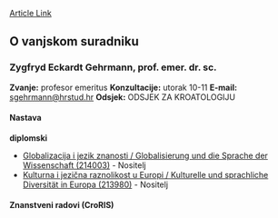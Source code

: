 [Article Link](https://www.fhs.hr/djelatnik/zygfryd_eckardt.gehrmann)

## O vanjskom suradniku
###  Zygfryd Eckardt Gehrmann, prof. emer. dr. sc. 
**Zvanje:**
profesor emeritus 
**Konzultacije:**
utorak 10-11
**E-mail:**
[sgehrmann@hrstud.hr](javascript:startMail\('tfurzean@aeugfqhu.e'\);)
**Odsjek:**
ODSJEK ZA KROATOLOGIJU 
#### Nastava
**diplomski**
  * [Globalizacija i jezik znanosti / Globalisierung und die Sprache der Wissenschaft (214003)](https://www.fhs.hr/predmet/gjzgudsdw) - Nositelj
  * [Kulturna i jezična raznolikost u Europi / Kulturelle und sprachliche Diversität in Europa (213980)](https://www.fhs.hr/predmet/kjruekusdie) - Nositelj


#### Znanstveni radovi (CroRIS)

